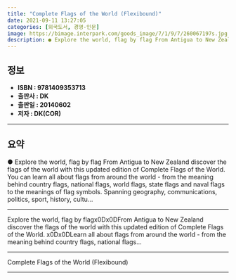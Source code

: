 ```yaml
---
title: "Complete Flags of the World (Flexibound)"
date: 2021-09-11 13:27:05
categories: [외국도서, 경영-인문]
image: https://bimage.interpark.com/goods_image/7/1/9/7/260067197s.jpg
description: ● Explore the world, flag by flag From Antigua to New Zealand discover the flags of the world with this updated edition of Complete Flags of the World. You can
---
```


## **정보**

- **ISBN : 9781409353713**
- **출판사 : DK**
- **출판일 : 20140602**
- **저자 : DK(COR)**

------



## **요약**

●  Explore the world, flag by flag From Antigua to New Zealand discover the flags of the world with this updated edition of Complete Flags of the World. You can learn all about flags from around the world - from the meaning behind country flags, national flags, world flags, state flags and naval flags to the meanings of flag symbols. Spanning geography, communications, politics, sport, history, cultu...

------

Explore the world, flag by flagx0Dx0DFrom Antigua to New Zealand discover the flags of the world with this updated edition of Complete Flags of the World. x0Dx0DLearn all about flags from around the world - from the meaning behind country flags, national flags... 

------


Complete Flags of the World (Flexibound) 

------


